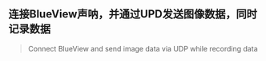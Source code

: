 
## 连接BlueView声呐，并通过UPD发送图像数据，同时记录数据
>Connect BlueView and send image data via UDP while recording data

